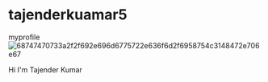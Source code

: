 # tajenderkuamar5
myprofile
![68747470733a2f2f692e696d6775722e636f6d2f6958754c3148472e706e67](https://user-images.githubusercontent.com/61531264/143182809-ba86b0ad-3d5a-42c9-b40a-92c9c527ebad.png)

Hi  I'm Tajender Kumar

